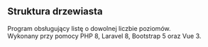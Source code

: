 ## Struktura drzewiasta

Program obsługujący listę o dowolnej liczbie poziomów. </br >
Wykonany przy pomocy PHP 8, Laravel 8, Bootstrap 5 oraz Vue 3.
